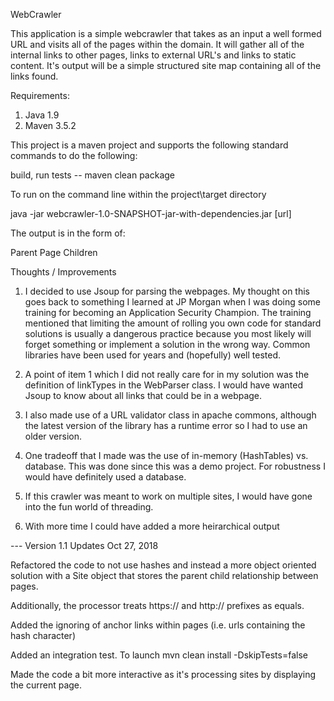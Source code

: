 WebCrawler

This application is a simple webcrawler that takes as an input a well formed URL and visits all of the pages within
the domain.  It will gather all of the internal links to other pages, links to external URL's and links to static
content.  It's output will be a simple structured site map containing all of the links found.


Requirements:
1) Java 1.9
2) Maven 3.5.2

This project is a maven project and supports the following standard commands to do the following:

build, run tests -- maven clean package

To run on the command line
within the project\target directory

java -jar webcrawler-1.0-SNAPSHOT-jar-with-dependencies.jar [url]

The output is in the form of:

Parent Page
    Children

Thoughts / Improvements

1) I decided to use Jsoup for parsing the webpages.  My thought on this goes back to something I learned at JP Morgan
when I was doing some training for becoming an Application Security Champion.  The training mentioned that limiting
the amount of rolling you own code for standard solutions is usually a dangerous practice because you most likely will
forget something or implement a solution in the wrong way.  Common libraries have been used for years and (hopefully)
well tested.

2) A point of item 1 which I did not really care for in my solution was the definition of linkTypes in the WebParser
class.  I would have wanted Jsoup to know about all links that could be in a webpage.

3) I also made use of a URL validator class in apache commons, although the latest version of the library has a runtime
error so I had to use an older version.

4) One tradeoff that I made was the use of in-memory (HashTables) vs. database.  This was done since this was a
demo project.  For robustness I would have definitely used a database.

5) If this crawler was meant to work on multiple sites, I would have gone into the fun world of threading.

6) With more time I could have added a more heirarchical output

--- Version 1.1 Updates Oct 27, 2018

Refactored the code to not use hashes and instead a more object oriented solution with a Site object that stores the
parent child relationship between pages.

Additionally, the processor treats https:// and http:// prefixes as equals.

Added the ignoring of anchor links within pages (i.e. urls containing the hash character)

Added an integration test.  To launch mvn clean install -DskipTests=false

Made the code a bit more interactive as it's processing sites by displaying the current page.
